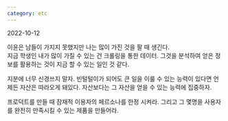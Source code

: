 ```yaml
---
category: etc
---
```

2022-10-12

이윤은 남들이 가지지 못했지만 나는 많이 가진 것을 팔 때 생긴다.  
지금 학생인 내가 많이 가질 수 있는 건 크롤링을 통한 데이터. 그것을 분석하여 얻은 정보를 활용하는 것이 지금 할 수 있는 일인 것 같다.

지분에 너무 신경쓰지 말자. 빈털털이가 되어도 큰 일을 이룰 수 있는 능력이 있다면 언제든 자산은 따라오게 돼있다. 자산보다는 그 자산을 얻을 수 있는 능력에 집중하자.

프로덕트를 만들 때 잠재적 이용자의 페르소나를 한정 시켜라. 그리고 그 몇명을 사용자를 완전히 만족시킬 수 있는 제품을 만들어라.